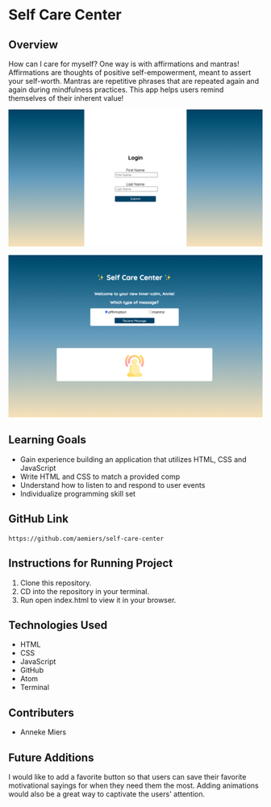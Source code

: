 # Self Care Center
## Overview
How can I care for myself? One way is with affirmations and mantras!
Affirmations are thoughts of positive self-empowerment, meant to assert your self-worth.
Mantras are repetitive phrases that are repeated again and again during mindfulness practices. This app helps users remind themselves of their inherent value!

![login page screenshot](readme-images/login-page-screenshot.png)

![main page screenshot](readme-images/main-page-screenshot.png)

## Learning Goals

- Gain experience building an application that utilizes HTML, CSS and JavaScript
- Write HTML and CSS to match a provided comp
- Understand how to listen to and respond to user events
- Individualize programming skill set

## GitHub Link
```
https://github.com/aemiers/self-care-center
```

## Instructions for Running Project
1. Clone this repository.
2. CD into the repository in your terminal.
3. Run open index.html to view it in your browser.

## Technologies Used

- HTML
- CSS
- JavaScript
- GitHub
- Atom
- Terminal


## Contributers
- Anneke Miers

## Future Additions
I would like to add a favorite button so that users can save their favorite motivational sayings for when they need them the most. Adding animations would also be a great way to captivate the users' attention.
